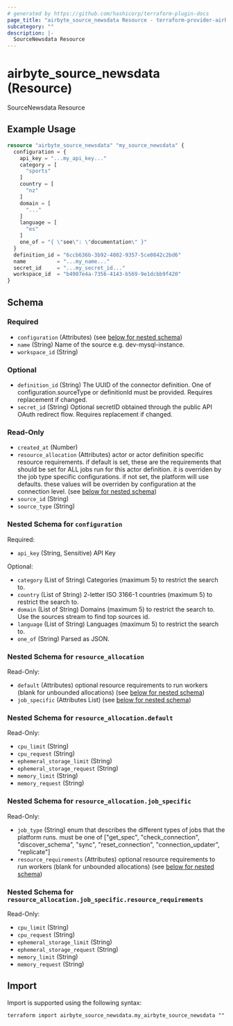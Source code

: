 ```yaml
---
# generated by https://github.com/hashicorp/terraform-plugin-docs
page_title: "airbyte_source_newsdata Resource - terraform-provider-airbyte"
subcategory: ""
description: |-
  SourceNewsdata Resource
---
```


# airbyte_source_newsdata (Resource)

SourceNewsdata Resource

## Example Usage

```terraform
resource "airbyte_source_newsdata" "my_source_newsdata" {
  configuration = {
    api_key = "...my_api_key..."
    category = [
      "sports"
    ]
    country = [
      "nz"
    ]
    domain = [
      "..."
    ]
    language = [
      "es"
    ]
    one_of = "{ \"see\": \"documentation\" }"
  }
  definition_id = "6ccb636b-3b92-4802-9357-5ce0842c2bd6"
  name          = "...my_name..."
  secret_id     = "...my_secret_id..."
  workspace_id  = "b4907e4a-7356-4143-b569-9e1dcbb9f420"
}
```

<!-- schema generated by tfplugindocs -->
## Schema

### Required

- `configuration` (Attributes) (see [below for nested schema](#nestedatt--configuration))
- `name` (String) Name of the source e.g. dev-mysql-instance.
- `workspace_id` (String)

### Optional

- `definition_id` (String) The UUID of the connector definition. One of configuration.sourceType or definitionId must be provided. Requires replacement if changed.
- `secret_id` (String) Optional secretID obtained through the public API OAuth redirect flow. Requires replacement if changed.

### Read-Only

- `created_at` (Number)
- `resource_allocation` (Attributes) actor or actor definition specific resource requirements. if default is set, these are the requirements that should be set for ALL jobs run for this actor definition. it is overriden by the job type specific configurations. if not set, the platform will use defaults. these values will be overriden by configuration at the connection level. (see [below for nested schema](#nestedatt--resource_allocation))
- `source_id` (String)
- `source_type` (String)

<a id="nestedatt--configuration"></a>
### Nested Schema for `configuration`

Required:

- `api_key` (String, Sensitive) API Key

Optional:

- `category` (List of String) Categories (maximum 5) to restrict the search to.
- `country` (List of String) 2-letter ISO 3166-1 countries (maximum 5) to restrict the search to.
- `domain` (List of String) Domains (maximum 5) to restrict the search to. Use the sources stream to find top sources id.
- `language` (List of String) Languages (maximum 5) to restrict the search to.
- `one_of` (String) Parsed as JSON.


<a id="nestedatt--resource_allocation"></a>
### Nested Schema for `resource_allocation`

Read-Only:

- `default` (Attributes) optional resource requirements to run workers (blank for unbounded allocations) (see [below for nested schema](#nestedatt--resource_allocation--default))
- `job_specific` (Attributes List) (see [below for nested schema](#nestedatt--resource_allocation--job_specific))

<a id="nestedatt--resource_allocation--default"></a>
### Nested Schema for `resource_allocation.default`

Read-Only:

- `cpu_limit` (String)
- `cpu_request` (String)
- `ephemeral_storage_limit` (String)
- `ephemeral_storage_request` (String)
- `memory_limit` (String)
- `memory_request` (String)


<a id="nestedatt--resource_allocation--job_specific"></a>
### Nested Schema for `resource_allocation.job_specific`

Read-Only:

- `job_type` (String) enum that describes the different types of jobs that the platform runs. must be one of ["get_spec", "check_connection", "discover_schema", "sync", "reset_connection", "connection_updater", "replicate"]
- `resource_requirements` (Attributes) optional resource requirements to run workers (blank for unbounded allocations) (see [below for nested schema](#nestedatt--resource_allocation--job_specific--resource_requirements))

<a id="nestedatt--resource_allocation--job_specific--resource_requirements"></a>
### Nested Schema for `resource_allocation.job_specific.resource_requirements`

Read-Only:

- `cpu_limit` (String)
- `cpu_request` (String)
- `ephemeral_storage_limit` (String)
- `ephemeral_storage_request` (String)
- `memory_limit` (String)
- `memory_request` (String)

## Import

Import is supported using the following syntax:

```shell
terraform import airbyte_source_newsdata.my_airbyte_source_newsdata ""
```
